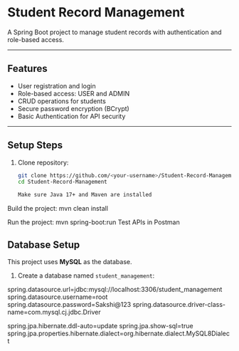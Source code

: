 # Student Record Management

A Spring Boot project to manage student records with authentication and role-based access.

---

## Features
- User registration and login
- Role-based access: USER and ADMIN
- CRUD operations for students
- Secure password encryption (BCrypt)
- Basic Authentication for API security 

---

## Setup Steps

1. Clone repository:
   ```bash
   git clone https://github.com/<your-username>/Student-Record-Management.git
   cd Student-Record-Management

   Make sure Java 17+ and Maven are installed

Build the project:
mvn clean install

Run the project:
mvn spring-boot:run
Test APIs in Postman
## Database Setup

This project uses **MySQL** as the database.  

1. Create a database named `student_management`:

spring.datasource.url=jdbc:mysql://localhost:3306/student_management
spring.datasource.username=root
spring.datasource.password=Sakshi@123
spring.datasource.driver-class-name=com.mysql.cj.jdbc.Driver

spring.jpa.hibernate.ddl-auto=update
spring.jpa.show-sql=true
spring.jpa.properties.hibernate.dialect=org.hibernate.dialect.MySQL8Dialect
